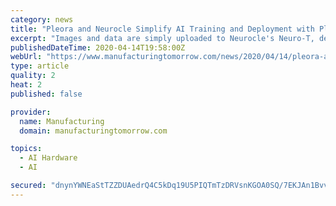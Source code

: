 ```yaml
---
category: news
title: "Pleora and Neurocle Simplify AI Training and Deployment with Plug and Play Solution for Visual Inspection"
excerpt: "Images and data are simply uploaded to Neurocle's Neuro-T, deep learning vision software which supports a unique \"Auto Deep Learning\" technology with predefined parameters optimized for the NVIDIA GPU in Pleora's AI Gateway. With Pleora's \"no code\" approach, AI models are transferred and deployed on the AI Gateway for production environments."
publishedDateTime: 2020-04-14T19:58:00Z
webUrl: "https://www.manufacturingtomorrow.com/news/2020/04/14/pleora-and-neurocle-simplify-ai-training-and-deployment-with-plug-and-play-solution-for-visual-inspection-/15135/"
type: article
quality: 2
heat: 2
published: false

provider:
  name: Manufacturing
  domain: manufacturingtomorrow.com

topics:
  - AI Hardware
  - AI

secured: "dnynYWNEaStTZZDUAedrQ4C5kDq19U5PIQTmTzDRVsnKGOA0SQ/7EKJAn1BvvxCSNi7G8rcNkVbIKxzW4Ko63p8SYefA3wIfJaW1cPXFkLlUWUeU7FPwOQuosio3UfA2zBt5KBx3IpGA/3MbGRa0hF2hi1ogaPmT93lB/VdmTprWeg2wH9W9RCzb2R82eBwHZi4G7U72gh0qT9x9webdwfc49VM5/gx4qvCBAXMtgQ3XP/G4m3N6zYGNeaRaSaVeZMsteEhSGnbCeMDxR0pvXhr6XZ79B5cFmqkmRMRWQZuZaxSC1zAStWN6Vw5JBe4D;SOFIdzxTP1sPyPV5L2yMHA=="
---
```



